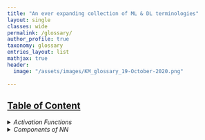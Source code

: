 ```yaml
---
title: "An ever expanding collection of ML & DL terminologies"
layout: single
classes: wide
permalink: /glossary/
author_profile: true
taxonomy: glossary
entries_layout: list
mathjax: true
header:
  image: "/assets/images/KM_glossary_19-October-2020.png"
  
---
```



<!-- <details>
<summary>1. Activation Functions </summary>
<br>
[ReLU](#relu)
<br>
[Sigmoid](#sigmoid)
<br>
[Tanh](#tanh)
<br>
</details> -->
## <ins>Table of Content</ins>

<details>
<summary>
<i>Activation Functions </i>
</summary>
<a href="https://aknottymathematician.github.io/glossary/#step-function">
Step Function</a>
<br>
<a href="https://aknottymathematician.github.io/glossary/#relu">
ReLU</a>
<br>
<a href="https://aknottymathematician.github.io/glossary/#sigmoid">
Sigmoid</a>
<br>
<a href="https://aknottymathematician.github.io/glossary/#tanh">
Tanh</a>
<br>
<a href="https://aknottymathematician.github.io/glossary/#leaky-relu">
Leaky ReLU</a>
<br>
</details>

<details>
<summary>
<i>Components of NN </i>
</summary>
<a href="https://aknottymathematician.github.io/glossary/#activation-function">
Activation Function</a>
<br>
<a href="https://aknottymathematician.github.io/glossary/#bias">
Bias</a>
<br>
<a href="https://aknottymathematician.github.io/glossary/#neuron">
Neuron</a>
<br>
<a href="https://aknottymathematician.github.io/glossary/#weights">
Weights</a>
<br>
</details>
<!-- 1. [Example](#example)
2. [Example2](#example2)
3. [Third Example](#third-example)
4. [Fourth Example](#fourth-examplehttpwwwfourthexamplecom)


## Example
## Example2
## Third Example
## [Fourth Example](http://www.fourthexample.com)  -->

## Activation Functions

### Step Function

Equation for Step Function
$$ f(x) =
\begin{cases}
0,  & x \lt 0 \\
1, & x \geq 0 
\end{cases} $$
<img src="{{ site.url }}{{ site.baseurl }}/assets/images/step_function.png" alt="step function">


### ReLU

Equation for Rectified Linear Unit(ReLU) activation function
$$  f(x) =
\begin{cases}
0,  & x \lt 0 \\
x, & x \geq 0 
\end{cases} $$
<img src="{{ site.url }}{{ site.baseurl }}/assets/images/ReLU.png" alt="ReLU">


### Sigmoid

Equation for Sigmoid
$$ f(x) =  \frac{\mathrm{1} }{\mathrm{1} + e^{-x} }  $$ 
<img src="{{ site.url }}{{ site.baseurl }}/assets/images/sigmoid.png" alt="Sigmoid">

### Tanh

Equation for Tanh
$$ f(x) =  \frac{e^{x} - e^{-x} }{e^{x} + e^{-x} }  $$ 


### Leaky ReLU

Equation for Rectified Linear Unit(ReLU) activation function
$$  f(x) =
\begin{cases}
0.01x,  & x \lt 0 \\
x, & x \geq 0 
\end{cases} $$

## Components of NN

### Activation Function

Activation Functions determines the output of each element (perceptron or neuron) in the neural network. Each neuron’s output is the input of the neurons in the next layer of the network, so the inputs pass through multiple activation functions until the output layer gives a prediction.

### Bias

Bias is a non-zero number defined by us and it acts the same way as $$c$$ does in the equation $$y = m\times x + c$$.

### Neuron

A neuron is the most basic unit of a Neural Network. Each neuron stores information either as a real number or a mathematical operation that takes input, multiplies it by it's weights and then passes the sum through the activation function to the other neurons.


### Weights

Weights decide the importance of the input coming into a neuron. Weights are initialised randomly in the beginning, later however they are automatically calculated based on the output.

## Loss Functions

### MSE(Mean Squared Error)

### RMSE(Root Mean Squared Error)

### Log Loss